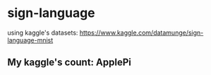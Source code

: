 # sign-language
using kaggle's datasets:
https://www.kaggle.com/datamunge/sign-language-mnist


## My kaggle's count: ApplePi
